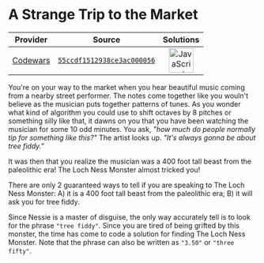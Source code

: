 [_metadata_:generated]: - "true"

# A Strange Trip to the Market

<!-- INFO TABLE BEGIN -->

| Provider                                        | Source                                                                               | Solutions                                                                                                                                                    |
| :---------------------------------------------: | :----------------------------------------------------------------------------------: | :----------------------------------------------------------------------------------------------------------------------------------------------------------: |
| [Codewars](../../../docs/providers/Codewars.md) | [`55ccdf1512938ce3ac000056`](https://www.codewars.com/kata/55ccdf1512938ce3ac000056) | [<img src="https://res.cloudinary.com/rascaltwo/image/upload/v1631924076/javascript_ehszr7.svg" alt="JavaScript" title="JavaScript" width="50" />](solve.js) |

<!-- INFO TABLE END -->

You're on your way to the market when you hear beautiful music coming from a nearby street performer. The notes come together like you wouln't believe as the musician puts together patterns of tunes. As you wonder what kind of algorithm you could use to shift octaves by 8 pitches or something silly like that, it dawns on you that you have been watching the musician for some 10 odd minutes. You ask, *"how much do people normally tip for something like this?"* The artist looks up. *"It's always gonna be about tree fiddy."*

It was then that you realize the musician was a 400 foot tall beast from the paleolithic era! The Loch Ness Monster almost tricked you!


There are only 2 guaranteed ways to tell if you are speaking to The Loch Ness Monster: A) it is a 400 foot tall beast from the paleolithic era; B) it will ask you for tree fiddy.

Since Nessie is a master of disguise, the only way accurately tell is to look for the phrase `"tree fiddy"`. Since you are tired of being grifted by this monster, the time has come to code a solution for finding The Loch Ness Monster. Note that the phrase can also be written as `"3.50"` or `"three fifty"`.
